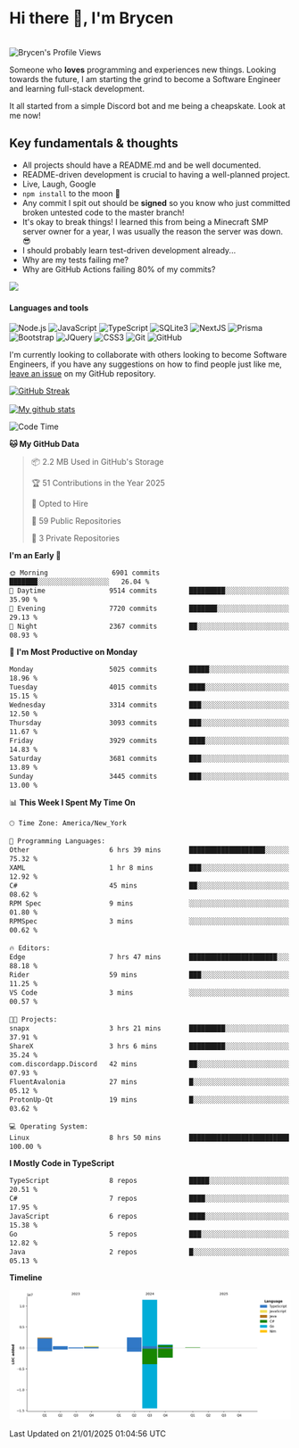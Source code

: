 # Hi there 👋, I'm Brycen

<br>
<img src="https://komarev.com/ghpvc/?username=BrycensRanch" alt="Brycen's Profile Views" />

Someone who **loves** programming and experiences new things. Looking towards the future, I am starting the grind to become a Software Engineer and learning full-stack development.

It all started from a simple Discord bot and me being a cheapskate. Look at me now!

## Key fundamentals & thoughts

- All projects should have a README.md and be well documented.
- README-driven development is crucial to having a well-planned project.
- Live, Laugh, Google
- `npm install` to the moon 🚀
- Any commit I spit out should be **signed** so you know who just committed broken untested code to the master branch!
- It's okay to break things! I learned this from being a Minecraft SMP server owner for a year, I was usually the reason the server was down. 😎
- I should probably learn test-driven development already...
- Why are my tests failing me?
- Why are GitHub Actions failing 80% of my commits? 

<img src="https://res.cloudinary.com/practicaldev/image/fetch/s--OoBLh7-Q--/c_limit%2Cf_auto%2Cfl_progressive%2Cq_auto%2Cw_880/https://cdn-images-1.medium.com/max/1614/1%2A8BlqJ8lNVZzuRjAg1mZ50w.png" height="400"/>

<h4>Languages and tools</h4>
<p>
  <img src="https://img.shields.io/badge/node.js%20-%2343853D.svg?&style=for-the-badge&logo=node.js&logoColor=white" alt="Node.js" />
  <img src="https://img.shields.io/badge/javascript%20-%23323330.svg?&style=for-the-badge&logo=javascript&logoColor=%23F7DF1E" alt="JavaScript" />
  <img src="https://img.shields.io/badge/typescript%20-%23323330.svg?&style=for-the-badge&logo=typescript&logoColor=#3467eb" alt="TypeScript" />
  <img src="https://img.shields.io/badge/sqlite3%20-%23323330.svg?&style=for-the-badge&logo=sqlite&logoColor=#3467eb" alt="SQLite3" />
  <img src="https://img.shields.io/badge/Next.JS%20-%23323330.svg?&style=for-the-badge&logo=next.js&logoColor=#3467eb" alt="NextJS" />
  <img src="https://img.shields.io/badge/Prisma%20-%23323330.svg?&style=for-the-badge&logo=prisma&logoColor=#3467eb" alt="Prisma" />
  <img src="https://img.shields.io/badge/bootstrap%20-%23323330.svg?&style=for-the-badge&logo=bootstrap" alt="Bootstrap" />
  <img src="https://img.shields.io/badge/jquery%20-%23323330.svg?&style=for-the-badge&logo=jquery" alt="JQuery" />
  <img src="https://img.shields.io/badge/css3%20-%23323330.svg?&style=for-the-badge&logo=css3" alt="CSS3" />
  <img src="https://img.shields.io/badge/git%20-%23323330.svg?&style=for-the-badge&logo=git" alt="Git" />
  <img src="https://img.shields.io/badge/github%20-%23323330.svg?&style=for-the-badge&logo=github" alt="GitHub" />
</p>

 I'm currently looking to collaborate with others looking to become Software Engineers, if you have any suggestions on how to find people just like me, [leave an issue](https://github.com/BrycensRanch/BrycensRanch/issues/new) on my GitHub repository.
 
 <p><a href="https://git.io/streak-stats"><img src=https://github-readme-streak-stats-eight.vercel.app?refreshcache9&user=BrycensRanch&amp;theme=dark&amp;hide_border=true&amp;fire=EB5454&amp;ring=0CEB19" alt="GitHub Streak"></a></p>

<a href="https://github.com/anuraghazra/github-readme-stats">
  <img align="center" src="https://github-readme-stats.anuraghazra1.vercel.app/api?username=BrycensRanch&show_icons=true&line_height=27&include_all_commits=true" alt="My github stats" />
</a>

<!--START_SECTION:waka-->
![Code Time](http://img.shields.io/badge/Code%20Time-1%2C496%20hrs%205%20mins-blue)

**🐱 My GitHub Data** 

> 📦 2.2 MB Used in GitHub's Storage 
 > 
> 🏆 51 Contributions in the Year 2025
 > 
> 💼 Opted to Hire
 > 
> 📜 59 Public Repositories 
 > 
> 🔑 3 Private Repositories 
 > 
**I'm an Early 🐤** 

```text
🌞 Morning                6901 commits        ███████░░░░░░░░░░░░░░░░░░   26.04 % 
🌆 Daytime                9514 commits        █████████░░░░░░░░░░░░░░░░   35.90 % 
🌃 Evening                7720 commits        ███████░░░░░░░░░░░░░░░░░░   29.13 % 
🌙 Night                  2367 commits        ██░░░░░░░░░░░░░░░░░░░░░░░   08.93 % 
```
📅 **I'm Most Productive on Monday** 

```text
Monday                   5025 commits        █████░░░░░░░░░░░░░░░░░░░░   18.96 % 
Tuesday                  4015 commits        ████░░░░░░░░░░░░░░░░░░░░░   15.15 % 
Wednesday                3314 commits        ███░░░░░░░░░░░░░░░░░░░░░░   12.50 % 
Thursday                 3093 commits        ███░░░░░░░░░░░░░░░░░░░░░░   11.67 % 
Friday                   3929 commits        ████░░░░░░░░░░░░░░░░░░░░░   14.83 % 
Saturday                 3681 commits        ███░░░░░░░░░░░░░░░░░░░░░░   13.89 % 
Sunday                   3445 commits        ███░░░░░░░░░░░░░░░░░░░░░░   13.00 % 
```


📊 **This Week I Spent My Time On** 

```text
🕑︎ Time Zone: America/New_York

💬 Programming Languages: 
Other                    6 hrs 39 mins       ███████████████████░░░░░░   75.32 % 
XAML                     1 hr 8 mins         ███░░░░░░░░░░░░░░░░░░░░░░   12.92 % 
C#                       45 mins             ██░░░░░░░░░░░░░░░░░░░░░░░   08.62 % 
RPM Spec                 9 mins              ░░░░░░░░░░░░░░░░░░░░░░░░░   01.80 % 
RPMSpec                  3 mins              ░░░░░░░░░░░░░░░░░░░░░░░░░   00.62 % 

🔥 Editors: 
Edge                     7 hrs 47 mins       ██████████████████████░░░   88.18 % 
Rider                    59 mins             ███░░░░░░░░░░░░░░░░░░░░░░   11.25 % 
VS Code                  3 mins              ░░░░░░░░░░░░░░░░░░░░░░░░░   00.57 % 

🐱‍💻 Projects: 
snapx                    3 hrs 21 mins       █████████░░░░░░░░░░░░░░░░   37.91 % 
ShareX                   3 hrs 6 mins        █████████░░░░░░░░░░░░░░░░   35.24 % 
com.discordapp.Discord   42 mins             ██░░░░░░░░░░░░░░░░░░░░░░░   07.93 % 
FluentAvalonia           27 mins             █░░░░░░░░░░░░░░░░░░░░░░░░   05.12 % 
ProtonUp-Qt              19 mins             █░░░░░░░░░░░░░░░░░░░░░░░░   03.62 % 

💻 Operating System: 
Linux                    8 hrs 50 mins       █████████████████████████   100.00 % 
```

**I Mostly Code in TypeScript** 

```text
TypeScript               8 repos             █████░░░░░░░░░░░░░░░░░░░░   20.51 % 
C#                       7 repos             ████░░░░░░░░░░░░░░░░░░░░░   17.95 % 
JavaScript               6 repos             ████░░░░░░░░░░░░░░░░░░░░░   15.38 % 
Go                       5 repos             ███░░░░░░░░░░░░░░░░░░░░░░   12.82 % 
Java                     2 repos             █░░░░░░░░░░░░░░░░░░░░░░░░   05.13 % 
```



**Timeline**

![Lines of Code chart](https://raw.githubusercontent.com/BrycensRanch/BrycensRanch/main/assets/bar_graph.png)


 Last Updated on 21/01/2025 01:04:56 UTC
<!--END_SECTION:waka-->

<!--
**BrycensRanch/BrycensRanch** is a ✨ _special_ ✨ repository because its `README.md` (this file) appears on your GitHub profile.

Here are some ideas to get you started:

- 🔭 I’m currently working on ...
- 🌱 I’m currently learning ...
- 👯 I’m looking to collaborate on ...
- 🤔 I’m looking for help with ...
- 💬 Ask me about ...
- 📫 How to reach me: ...
- 😄 Pronouns: ...
- ⚡ Fun fact: ...
-->
